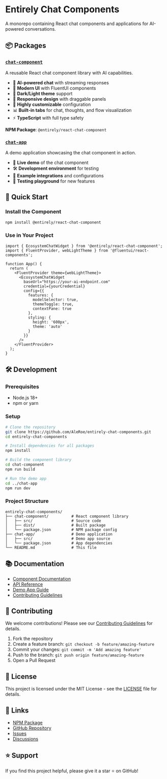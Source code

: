 # Entirely Chat Components

A monorepo containing React chat components and applications for AI-powered conversations.

## 📦 Packages

### [`chat-component`](./chat-component)
A reusable React chat component library with AI capabilities.

- 🤖 **AI-powered chat** with streaming responses
- 🎨 **Modern UI** with FluentUI components  
- 🌙 **Dark/Light theme** support
- 📱 **Responsive design** with draggable panels
- 🔧 **Highly customizable** configuration
- 📊 **Built-in tabs** for chat, thoughts, and flow visualization
- ⚡ **TypeScript** with full type safety

**NPM Package**: `@entirely/react-chat-component`

### [`chat-app`](./chat-app)
A demo application showcasing the chat component in action.

- 🚀 **Live demo** of the chat component
- 🛠️ **Development environment** for testing
- 📱 **Example integrations** and configurations
- 🎯 **Testing playground** for new features

## 🚀 Quick Start

### Install the Component
```bash
npm install @entirely/react-chat-component
```

### Use in Your Project
```tsx
import { EcosystemChatWidget } from '@entirely/react-chat-component';
import { FluentProvider, webLightTheme } from '@fluentui/react-components';

function App() {
  return (
    <FluentProvider theme={webLightTheme}>
      <EcosystemChatWidget
        baseUrl="https://your-ai-endpoint.com"
        credential={yourCredential}
        config={{
          features: {
            modelSelector: true,
            themeToggle: true,
            contextPane: true
          },
          styling: {
            height: '600px',
            theme: 'auto'
          }
        }}
      />
    </FluentProvider>
  );
}
```

## 🛠️ Development

### Prerequisites
- Node.js 18+
- npm or yarn

### Setup
```bash
# Clone the repository
git clone https://github.com/AleRoe/entirely-chat-components.git
cd entirely-chat-components

# Install dependencies for all packages
npm install

# Build the component library
cd chat-component
npm run build

# Run the demo app
cd ../chat-app
npm run dev
```

### Project Structure
```
entirely-chat-components/
├── chat-component/          # React component library
│   ├── src/                 # Source code
│   ├── dist/                # Built package
│   └── package.json         # NPM package config
├── chat-app/                # Demo application
│   ├── src/                 # Demo app source
│   └── package.json         # App dependencies
└── README.md                # This file
```

## 📚 Documentation

- [Component Documentation](./chat-component/README.md)
- [API Reference](./chat-component/README.md#configuration)
- [Demo App Guide](./chat-app/README.md)
- [Contributing Guidelines](./CONTRIBUTING.md)

## 🤝 Contributing

We welcome contributions! Please see our [Contributing Guidelines](./CONTRIBUTING.md) for details.

1. Fork the repository
2. Create a feature branch: `git checkout -b feature/amazing-feature`
3. Commit your changes: `git commit -m 'Add amazing feature'`
4. Push to the branch: `git push origin feature/amazing-feature`
5. Open a Pull Request

## 📄 License

This project is licensed under the MIT License - see the [LICENSE](./LICENSE) file for details.

## 🔗 Links

- [NPM Package](https://www.npmjs.com/package/@entirely/react-chat-component)
- [GitHub Repository](https://github.com/AleRoe/entirely-chat-components)
- [Issues](https://github.com/AleRoe/entirely-chat-components/issues)
- [Discussions](https://github.com/AleRoe/entirely-chat-components/discussions)

## ⭐ Support

If you find this project helpful, please give it a star ⭐ on GitHub!
